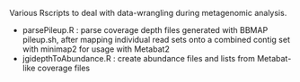 Various Rscripts to deal with data-wrangling during metagenomic analysis.

* parsePileup.R : parse coverage depth files generated with BBMAP pileup.sh, after mapping individual read sets onto a combined contig set with minimap2 for usage with Metabat2
* jgidepthToAbundance.R : create abundance files and lists from Metabat-like coverage files
